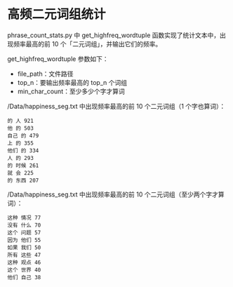 # 高频二元词组统计

phrase\_count\_stats.py 中 get\_highfreq\_wordtuple 函数实现了统计文本中，出现频率最高的前 10 个「二元词组」，并输出它们的频率。

get\_highfreq\_wordtuple 参数如下：

- file\_path：文件路径
- top\_n：要输出频率最高的 top_n 个词组
- min\_char\_count：至少多少个字才算词

/Data/happiness_seg.txt 中出现频率最高的前 10 个二元词组（1 个字也算词）：

	的 人 921
	他 的 503
	自己 的 479
	上 的 355
	他们 的 334
	人 的 293
	的 时候 261
	就 会 225
	的 东西 207

/Data/happiness_seg.txt 中出现频率最高的前 10 个二元词组（至少两个字才算词）：

	这种 情况 77
	没有 什么 70
	这个 问题 57
	因为 他们 55
	如果 我们 50
	所有 这些 47
	这种 观点 46
	这个 世界 40
	他们 自己 38